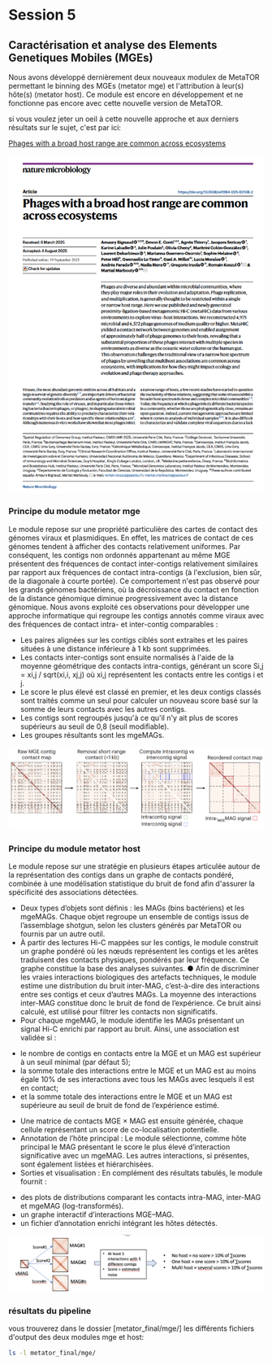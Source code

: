 # Session 5


## Caractérisation et analyse des Elements Genetiques Mobiles (MGEs)

Nous avons développé dernièrement deux nouveaux modulex de MetaTOR permettant le binning des MGEs (metator mge) et l'attribution à leur(s) hôte(s) (metator host).
Ce module est encore en développement et ne fonctionne pas encore avec cette nouvelle version de MetaTOR.

si vous voulez jeter un oeil à cette nouvelle approche et aux derniers résultats sur le sujet, c'est par ici:

[Phages with a broad host range are common across ecosystems](https://pasteur.hal.science/pasteur-05269627v1)

![paper_mge](docs/images/paper_mge.png)


### Principe du module metator mge 

Le module repose sur une propriété particulière des cartes de contact des génomes viraux et plasmidiques. En effet, les matrices de contact de ces génomes tendent à afficher des contacts relativement uniformes. Par conséquent, les contigs non ordonnés appartenant au même MGE présentent des fréquences de contact inter-contigs relativement similaires par rapport aux fréquences de contact intra-contigs (à l'exclusion, bien sûr, de la diagonale à courte portée). Ce comportement n'est pas observé pour les grands génomes bactériens, où la décroissance du contact en fonction de la distance génomique diminue progressivement avec la distance génomique. Nous avons exploité ces observations pour développer une approche informatique qui regroupe les contigs annotés comme viraux avec des fréquences de contact intra- et inter-contig comparables :

* Les paires alignées sur les contigs ciblés sont extraites et les paires situées à une distance inférieure à 1 kb sont supprimées.
* Les contacts inter-contigs sont ensuite normalisés à l'aide de la moyenne géométrique des contacts intra-contigs, générant un score Si,j = xi,j / sqrt(xi,i, xj,j) où xi,j représentent les contacts entre les contigs i et j.
* Le score le plus élevé est classé en premier, et les deux contigs classés sont traités comme un seul pour calculer un nouveau score basé sur la somme de leurs contacts avec les autres contigs.
* Les contigs sont regroupés jusqu'à ce qu'il n'y ait plus de scores supérieurs au seuil de 0,8 (seuil modifiable). 
* Les groupes résultants sont les mgeMAGs.


![module_mge](docs/images/module_mge.png)


### Principe du module metator host

Le module repose sur une stratégie en plusieurs étapes articulée autour de la représentation des contigs dans un graphe de contacts pondéré, combinée à une modélisation statistique du bruit de fond afin d'assurer la spécificité des associations détectées.
*	Deux types d’objets sont définis : les MAGs (bins bactériens) et les mgeMAGs. Chaque objet regroupe un ensemble de contigs issus de l’assemblage shotgun, selon les clusters générés par MetaTOR ou fournis par un autre outil.
*	À partir des lectures Hi-C mappées sur les contigs, le module construit un graphe pondéré où les nœuds représentent les contigs et les arêtes traduisent des contacts physiques, pondérés par leur fréquence. Ce graphe constitue la base des analyses suivantes.
●	Afin de discriminer les vraies interactions biologiques des artefacts techniques, le module estime une distribution du bruit inter-MAG, c’est-à-dire des interactions entre ses contigs et ceux d’autres MAGs. La moyenne des interactions inter-MAG constitue donc le bruit de fond de l’expérience. Ce bruit ainsi calculé, est utilisé pour filtrer les contacts non significatifs.
*	Pour chaque mgeMAG, le module identifie les MAGs présentant un signal Hi-C enrichi par rapport au bruit. Ainsi, une association est validée si :
-	le nombre de  contigs en  contacts entre la MGE et un MAG est supérieur à un seuil minimal (par défaut 5);
-	la somme totale des interactions entre le MGE et un MAG est au moins égale 10% de ses interactions avec tous les MAGs avec lesquels il est en contact;
-	et la somme totale des interactions entre le MGE et un MAG est supérieure  au seuil de bruit de fond de l’expérience estimé.
*	Une matrice de contacts MGE × MAG est ensuite générée, chaque cellule représentant un score de co-localisation potentielle.
*	Annotation de l’hôte principal : Le module sélectionne, comme hôte principal le MAG présentant le score le plus élevé d’interaction significative avec un mgeMAG. Les autres interactions, si présentes, sont également listées et hiérarchisées.
*	Sorties et visualisation : En complément des résultats tabulés, le module fournit :
-	des plots de distributions comparant les contacts intra-MAG, inter-MAG et mgeMAG (log-transformés).
-	un graphe interactif d’interactions MGE–MAG.
-	un fichier d’annotation enrichi intégrant les hôtes détectés.

![module_host](docs/images/module_host.png)

### résultats du pipeline

vous trouverez dans le dossier [metator_final/mge/] les différents fichiers d'output des deux modules mge et host:

```sh
ls -l metator_final/mge/
```

